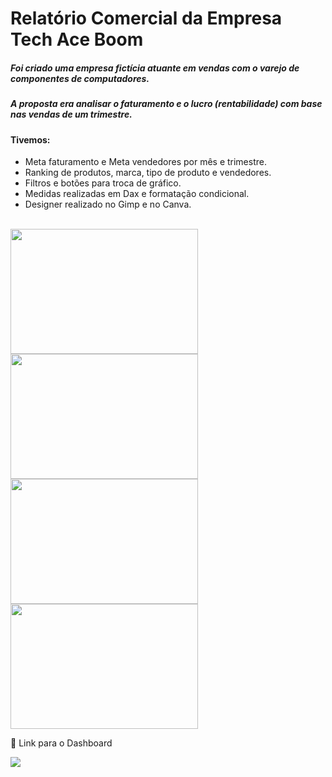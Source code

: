 # Relatório Comercial da Empresa Tech Ace Boom

##### Foi criado uma empresa fictícia atuante em vendas com o varejo de componentes de computadores.
##### A proposta era analisar o faturamento e o lucro (rentabilidade) com base nas vendas de um trimestre.

#### Tivemos:
- Meta faturamento e Meta vendedores por mês e trimestre.
- Ranking de produtos, marca, tipo de produto e vendedores.
- Filtros e botões para troca de gráfico.
- Medidas realizadas em Dax e formatação condicional.
- Designer realizado no Gimp e no Canva.


<div style="display: inline_block"><br>
 <img align"center"  height="200" width="300" src="https://i.ibb.co/5L0RWDX/comer1.jpg">
 <img align"center"  height="200" width="300" src="https://i.ibb.co/f1kn4W7/comer2.jpg">
 <img align"center"  height="200" width="300" src="https://i.ibb.co/RgPPpkj/comer3.jpg">
 <img align"center"  height="200" width="300" src="https://i.ibb.co/XXxt81B/comer4.jpg">
 

</div>




🔗 Link para o Dashboard
<div>
 <a href="https://app.powerbi.com/view?r=eyJrIjoiM2Y4ZGUyOTMtMjM1NC00YmFiLTk0NjgtOWMwY2QwYTVjNjQ0IiwidCI6IjQyYjFjMWEyLTE0NjItNDNkMy04OTExLTZkYzQ5N2I1YjUwMyJ9" target="_blank"><img src="https://i.ibb.co/jR4n2bm/icons8-power-bi-48.png" target="_blank"></a>
</div>
